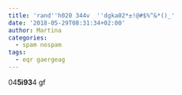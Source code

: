 ```yaml
---
title: 'rand''h020 344v  ''dgka02*±!@#$%^&*()_'
date: '2018-05-29T08:31:34+02:00'
author: Martina
categories:
  - spam nospam
tags:
  - eqr gaergeag
---
```

04**5i93**4 gf
